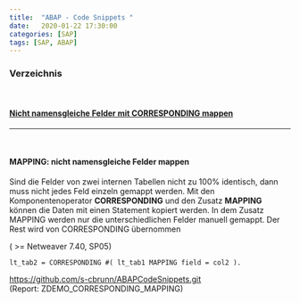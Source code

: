 ```yaml
---
title:  "ABAP - Code Snippets "
date:   2020-01-22 17:30:00
categories: [SAP]
tags: [SAP, ABAP]
---
```



### Verzeichnis
<br>

#### [Nicht namensgleiche Felder mit CORRESPONDING mappen](#correspondingkomponente)


***
<br>


#### **MAPPING: nicht namensgleiche Felder mappen** <a name="correspondingkomponente"></a>
Sind die Felder von zwei internen Tabellen nicht zu 100% identisch, dann muss nicht jedes Feld einzeln gemappt werden. Mit den Komponentenoperator **CORRESPONDING** und den Zusatz **MAPPING** können die Daten mit einen Statement kopiert werden. In dem Zusatz MAPPING werden nur die unterschiedlichen Felder manuell gemappt. Der Rest wird von CORRESPONDING übernommen

( >= Netweaver 7.40, SP05)

``` 
lt_tab2 = CORRESPONDING #( lt_tab1 MAPPING field = col2 ).
```
<https://github.com/s-cbrunn/ABAPCodeSnippets.git> <br>(Report: ZDEMO_CORRESPONDING_MAPPING)